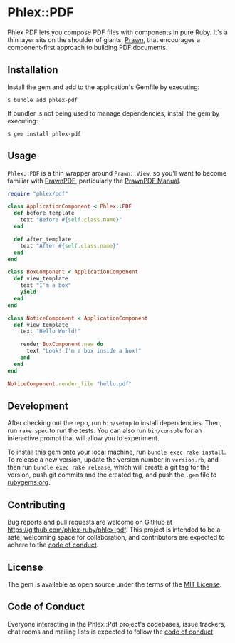 # Phlex::PDF

Phlex PDF lets you compose PDF files with components in pure Ruby. It's a thin layer sits on the shoulder of giants, [Prawn](https://github.com/prawnpdf/prawn), that encourages a component-first approach to building PDF documents.

## Installation

Install the gem and add to the application's Gemfile by executing:

    $ bundle add phlex-pdf

If bundler is not being used to manage dependencies, install the gem by executing:

    $ gem install phlex-pdf

## Usage

`Phlex::PDF` is a thin wrapper around `Prawn::View`, so you'll want to become familiar with [PrawnPDF](http://prawnpdf.org/), particularly the [PrawnPDF Manual](https://prawnpdf.org/manual.pdf).

```ruby
require "phlex/pdf"

class ApplicationComponent < Phlex::PDF
  def before_template
    text "Before #{self.class.name}"
  end

  def after_template
    text "After #{self.class.name}"
  end
end

class BoxComponent < ApplicationComponent
  def view_template
    text "I'm a box"
    yield
  end
end

class NoticeComponent < ApplicationComponent
  def view_template
    text "Hello World!"

    render BoxComponent.new do
      text "Look! I'm a box inside a box!"
    end
  end
end

NoticeComponent.render_file "hello.pdf"
```

## Development

After checking out the repo, run `bin/setup` to install dependencies. Then, run `rake spec` to run the tests. You can also run `bin/console` for an interactive prompt that will allow you to experiment.

To install this gem onto your local machine, run `bundle exec rake install`. To release a new version, update the version number in `version.rb`, and then run `bundle exec rake release`, which will create a git tag for the version, push git commits and the created tag, and push the `.gem` file to [rubygems.org](https://rubygems.org).

## Contributing

Bug reports and pull requests are welcome on GitHub at https://github.com/phlex-ruby/phlex-pdf. This project is intended to be a safe, welcoming space for collaboration, and contributors are expected to adhere to the [code of conduct](https://github.com/[USERNAME]/phlex-pdf/blob/main/CODE_OF_CONDUCT.md).

## License

The gem is available as open source under the terms of the [MIT License](https://opensource.org/licenses/MIT).

## Code of Conduct

Everyone interacting in the Phlex::Pdf project's codebases, issue trackers, chat rooms and mailing lists is expected to follow the [code of conduct](https://github.com/[USERNAME]/phlex-pdf/blob/main/CODE_OF_CONDUCT.md).
